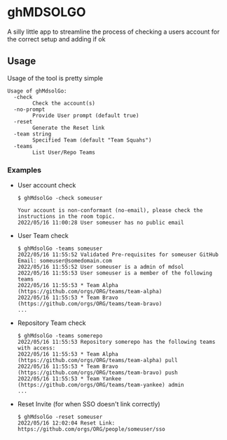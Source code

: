 # ghMDSOLGO

A silly little app to streamline the process of checking a users account for the correct setup and adding if ok

## Usage
Usage of the tool is pretty simple
  ```shell
  Usage of ghMdsolGo:
    -check
          Check the account(s)
    -no-prompt
          Provide User prompt (default true)
    -reset
          Generate the Reset link
    -team string
          Specified Team (default "Team Squahs")
    -teams
          List User/Repo Teams
  ```

### Examples

* User account check
    ```shell
    $ ghMdsolGo -check someuser
    
    Your account is non-conformant (no-email), please check the instructions in the room topic.
    2022/05/16 11:00:28 User someuser has no public email
    ```
* User Team check
  ```shell
  $ ghMdsolGo -teams someuser
  2022/05/16 11:55:52 Validated Pre-requisites for someuser GitHub Email: someuser@somedomain.com
  2022/05/16 11:55:52 User someuser is a admin of mdsol
  2022/05/16 11:55:53 User someuser is a member of the following teams
  2022/05/16 11:55:53 * Team Alpha (https://github.com/orgs/ORG/teams/team-alpha)
  2022/05/16 11:55:53 * Team Bravo (https://github.com/orgs/ORG/teams/team-bravo)
  ...
  ```
* Repository Team check
  ```shell
  $ ghMdsolGo -teams somerepo
  2022/05/16 11:55:53 Repository somerepo has the following teams with access:
  2022/05/16 11:55:53 * Team Alpha (https://github.com/orgs/ORG/teams/team-alpha) pull
  2022/05/16 11:55:53 * Team Bravo (https://github.com/orgs/ORG/teams/team-bravo) push
  2022/05/16 11:55:53 * Team Yankee (https://github.com/orgs/ORG/teams/team-yankee) admin
  ...
  ```
* Reset Invite (for when SSO doesn't link correctly)
  ```shell
  $ ghMdsolGo -reset someuser 
  2022/05/16 12:02:04 Reset Link: https://github.com/orgs/ORG/people/someuser/sso
  ```